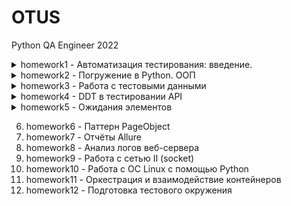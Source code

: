 # OTUS
Python QA Engineer 2022

<details>
<summary>homework1 - Автоматизация тестирования: введение.</summary>

**Домашнее задание:** Настраиваем окружение

**Цель:** Прислать свой первый Pull Request в рамках курса

**Описание/Пошаговая инструкция выполнения домашнего задания:**
- Зарегистрироваться на гитхабе
- Создать репо
- Создать веточку
- Залить в ветку первый код с выводом "hello, world"
- Сделать pull request
- Прислать pull request
   
**Критерии оценки:**
- PR прислан
- Есть README.md
- Есть .gitignore
- Нет лишних файлов
</details>

<details>
<summary>homework2 - Погружение в Python. ООП</summary>

**Домашнее задание:** ООП и Pytest на практике

**Цель:** Научиться писать код в ООП стиле и покрывать его тестами.

**Описание/Пошаговая инструкция выполнения домашнего задания:**
- Создать базовый класс геометрической фигуры (Figure). 
- Реализовать классы геометрических фигур Треугольник, Прямоугольник, Квадрат, Круг (Triangle, Rectangle, Square, Circle).

Каждый класс должен располагаться в отдельном файле с соответствующим названием (например class Triangle => Triangle.py).
Все файлы с классами должны находиться в папке src/ в корне репозитория.
Треугольник должен задаваться тремя сторонами, если треугольник создать нельзя то класс должен вернуть None

1 Часть.

Каждая фигура должна иметь атрибуты:
name - название фигуры,
area (вычисляемое!) - площадь, 
perimeter (вычисляемое!) - периметр (сумма длин сторон или длину окружности)

Все вычисляемые свойства должны вычисляться по формулам для соответствующих геометрических фигур (никакого хардкода значений).
Каждая фигура должна реализовать метод add_area(figure) который должен принимать другую геометрическую фигуру и возвращать сумму площадей этих фигур. 
Если передана не геометрическая фигура, то нужно выбрасывать ошибку (raise ValueError) и сообщать что передан неправильный класс.

Опционально (необязательно): 
Запретить создавать экземпляры базового класса Figure.

Пример работы с одним из классов фигуры:

square = Square(10) # Так создаем квадрат со стороной 10
square.area
100
triangle = Triangle(13, 14, 15) # Так создаем треугольник со сторонами 13, 14, 15
triangle.area
84
triangle.add_area(square)
184

2 Часть.
Написать тесты с использованием pytest на эти классы. 
Глубину покрытия и объем определить самостоятельно, но минимум проверить реализацию всех указанных требований для каждого класса.

Все тесты должны располагаться в папке tests/ в корне репозитория.

**Критерии оценки:**
- Будет оцениваться глубина использования парадигмы ООП.
- Встроенные декораторы, наследование, отсутствие дублирования кода.
- Если какой-то метод выполняет одно и тоже во всех классах наследниках, то он должен принадлежать родительскому классу.
- Задание сдавать в формате pull-request.
- Соблюдение минимального кодстайла.
- Никаих print'ов, закомментированного кода и лишних файлов быть не должно.
</details>

<details>
<summary>homework3 - Работа с тестовыми данными</summary>

**Домашнее задание:** Работа с тестовыми данными

**Цель:** Научиться работать с различными типами файлов.

**Описание/Пошаговая инструкция выполнения домашнего задания:**
Работа с тестовыми данными

Скачать файлы: https://github.com/konflic/front_example/blob/master/data/books.csv и https://github.com/konflic/front_example/blob/master/data/users.json.
Написать скрипт, который из двух данных файлов будет читать данные и на их основании создаст result.json файл со структурой: https://github.com/konflic/front_example/blob/master/data/reference.json.
Идея в том что нужно раздать все книги из csv файла пользователям из списка. Книги складываются в виде словарей в массив books у каждого пользователя.
Книг изначально больше чем пользователей, поэтому раздавать нужно по принципу "максимально поровну", т.е. если книг, например 10. а пользователей 3 то распределение будет таким - 4 3 3 (один получит оставшуюся книгу).
Итоговая структура должна соответствовать стандарту json и парситься соответствующей библиотекой.

**Критерии оценки:**
- Задание оформить отдельным pull-request'ом (https://www.youtube.com/watch?v=swWqJBFpaNY)
- В репозитории отсутствуют лишние файлы
- Соблюдается минимальный кодстайл (встроенный в PyCharm)
- В личном кабинете или репозитории приложен файл result.json с итоговым результатом.
- Исходные файлы копировать не нужно.
</details>

<details>
<summary>homework4 - DDT в тестировании API</summary>

**Домашнее задание:** Тестирование API

**Цель:** Поучиться тестировать API сервисов на основе их документации.

**Описание/Пошаговая инструкция выполнения домашнего задания:**
Тестирование каждого api оформить в отдельном тестовом модуле.

Тестирование REST сервиса 1
Написать минимум 5 тестов для REST API сервиса: https://dog.ceo/dog-api/.
Как минимум 2 из 5 должны использовать параметризацию.
Документация к API есть на сайте. 
Тесты должны успешно проходить.

Тестирование REST сервиса 2
Написать минимум 5 тестов для REST API сервиса: https://www.openbrewerydb.org/.
Как минимум 2 из 5 должны использовать параметризацию.
Документация к API есть на сайте.
Тесты должны успешно проходить.

Тестирование REST сервиса 3.
Написать минимум 5 тестов для REST API сервиса: https://jsonplaceholder.typicode.com/.
Как минимум 2 из 5 должны использовать параметризацию.
Документация к API есть на сайте. 
Тесты должны успешно проходить.

Реализуйте в отдельном модуле (файле) тестовую функцию которая будет принимать 2 параметра:
url - должно быть значение по умолчанию https://ya.ru
status_code - значение по умолчанию 200
Параметры должны быть реализованы через pytest.addoption.
Можно положить фикcтуру и тестовую функцию в один файл.
Основная задача чтобы ваш тест проверял по переданному урлу статус ответа тот который передали, 
т.е. по адресу https://ya.ru/sfhfhfhfhfhfhfhfh должен быть валидным ответ 404

пример запуска pytest test_module.py --url=https://mail.ru --status_code=200

**Критерии оценки:**
- Все перечисленные пункты сдавать одним pull-request'ом
- Для всех файлов соблюдается минимальный код сатйл (встроенный форматтер PyCharm'а)
- Под тесты каждого сервиса заведён отдельный файл
</details>

<details>
<summary>homework5 - Ожидания элементов</summary>

**Домашнее задание:** Написание простых автотестов и основы Selenium

**Цель:** Научиться настраивать окружение для Selenium тестов, написать тесты, настроить ожидания к проекту. Научиться писать простые selenium скрипты.

**Описание/Пошаговая инструкция выполнения домашнего задания:**
Часть 1

1.1. Написать фикстуру для запуска разных браузеров (firefox, chrome, opera, по желанию - safari, edge, yandex). 

1.2. Выбор браузера должен осуществляться путем передачи аргумента командной строки pytest. 

1.3. По завершению работы тестов должно осуществляться закрытие браузера.

1.4. Добавить опцию командной строки, которая указывает базовый URL opencart.

Часть 2

2.1 Написать тесты проверяющие элементарное наличие элементов на разных страницах приложения opencart

2.2 Реализовать минимум пять тестов (одни тест = одна страница приложения)

2.3 Использовать методы явного ожидания элементов

Покрыть нужно:

- Главную
- Каталог
- Карточку товара
- Страницу логина в админку /admin
- Страницу регистрации пользователя (/index.php?route=account/register)
- Какие именно элементы проверять определить самостоятельно, но не меньше 5 для каждой страницы

**Критерии оценки:**
- Весь написанный код оформлен в формате pull-request'a
- Соблюдается минимальный кодстай (встроенный форматтер PyCharm'a)
- Реализованы все проверки перечисленные в задании
- Отсутствуют лишние файлы и папки (.idea/, pycache, и т.д.)
</details>


6) homework6 - Паттерн PageObject
7) homework7 - Отчёты Allure
8) homework8 - Анализ логов веб-сервера
9) homework9 - Работа с сетью II (socket)
10) homework10 - Работа с ОС Linux с помощью Python 
11) homework11 - Оркестрация и взаимодействие контейнеров 
12) homework12 - Подготовка тестового окружения